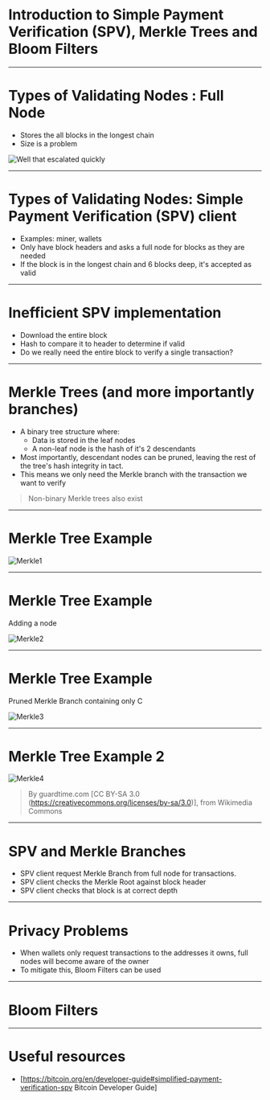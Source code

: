 # Introduction to Simple Payment Verification (SPV), Merkle Trees and Bloom Filters

---
# Types of Validating Nodes : Full Node
  * Stores the all blocks in the longest chain  
  * Size is a problem 

  ![](https://raw.githubusercontent.com/tari-labs/tari-university/mikethetike-merkle-trees/merkle-trees-and-spv-1/sources/eth-blockchain-size.png "Well that escalated quickly")

---

# Types of Validating Nodes: Simple Payment Verification (SPV) client
* Examples: miner, wallets
* Only have block headers and asks a full node for blocks as they are needed
* If the block is in the longest chain and 6 blocks deep, it's accepted as valid

---

# Inefficient SPV implementation
* Download the entire block
* Hash to compare it to header to determine if valid
* Do we really need the entire block to verify a single transaction?

---
# Merkle Trees (and more importantly branches)

* A binary tree structure where:
  * Data is stored in the leaf nodes
  * A non-leaf node is the hash of it's 2 descendants
* Most importantly, descendant nodes can be pruned, leaving the rest of the tree's hash integrity in tact.
* This means we only need the Merkle branch with the transaction we want to verify

> Non-binary Merkle trees also exist

--- 
# Merkle Tree Example

![Merkle1](
  https://raw.githubusercontent.com/tari-labs/tari-university/mikethetike-merkle-trees/merkle-trees-and-spv-1/sources/merkle-1.svg?sanitize=true)

--- 
# Merkle Tree Example

Adding a node

![Merkle2](https://raw.githubusercontent.com/tari-labs/tari-university/mikethetike-merkle-trees/merkle-trees-and-spv-1/sources/merkle-2.svg?sanitize=true)

---

# Merkle Tree Example

Pruned Merkle Branch containing only C

![Merkle3](https://raw.githubusercontent.com/tari-labs/tari-university/mikethetike-merkle-trees/merkle-trees-and-spv-1/sources/merkle-3.svg?sanitize=true)

---
# Merkle Tree Example 2

![Merkle4](https://raw.githubusercontent.com/tari-labs/tari-university/mikethetike-merkle-trees/merkle-trees-and-spv-1/sources/hashchain.png)



> By guardtime.com [CC BY-SA 3.0  (https://creativecommons.org/licenses/by-sa/3.0)], from Wikimedia Commons
---
# SPV and Merkle Branches

* SPV client request Merkle Branch from full node for transactions. 
* SPV client checks the Merkle Root against block header
* SPV client checks that block is at correct depth

---
# Privacy Problems
* When wallets only request transactions to the addresses it owns, full nodes will become aware of the owner
* To mitigate this, Bloom Filters can be used

--- 
# Bloom Filters



---
# Useful resources
* [https://bitcoin.org/en/developer-guide#simplified-payment-verification-spv Bitcoin Developer Guide]
